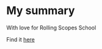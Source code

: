 # My summary
With love for Rolling Scopes School

Find it [here](https://DimaDK24.github.io/rsschool-codejam1-cv/ "My summary on GitHub Page")